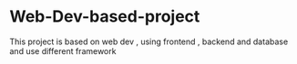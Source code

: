 # Web-Dev-based-project
This project is based on  web dev , using frontend , backend and database and use different framework
